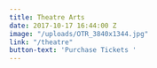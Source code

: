 ```yaml
---
title: Theatre Arts
date: 2017-10-17 16:44:00 Z
image: "/uploads/OTR_3840x1344.jpg"
link: "/theatre"
button-text: 'Purchase Tickets '
---
```


